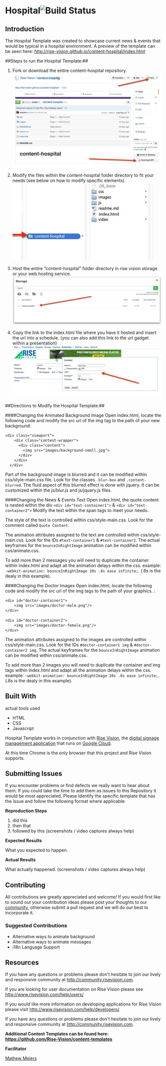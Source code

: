 # Hospital![Build Status](http://devtools1.risevision.com:8080/job/Storage-Client-BranchPush/badge/icon)

## Introduction

The Hospital Template was created to showcase current news & events that would be typical in a hospital environment. A preview of the template can be seen here: http://rise-vision.github.io/content-hospital/index.html

##Steps to run the Hospital Template:##

1. Fork or download the entire content-hospital repository.  
![alt tag](images/readme-step1.jpg)

2. Modify the files within the content-hospital folder directory to fit your needs (see below on how to modify specific elements).  
![alt tag](images/readme-step2.jpg)

3. Host the entire “content-hospital” folder directory in rise vision storage or your web hosting service.  
![alt tag](images/readme-step3.jpg)

4. Copy the link to the index.html file where you have it hosted and insert the url into a schedule. (you can also add this link to the url gadget within a presentation)  
![alt tag](images/readme-step4.jpg)


##Directions to Modify the Hospital Template:##

####Changing the Animated Background Image
Open index.html, locate the following code and modify the src url of the img tag to the path of your new background:

```
<div class="viewport">
    <div class="content-wrapper">
      <div class="content">
        <img src="images/background-small.jpg">
      </div>
    </div>
  </div>
```

Part of the background image is blurred and it can be modified within css/style-main.css file. Look for the classes ```.blur-box``` and ```.content-blurred```. The fluid aspect of this blurred effect is done with jquery. It can be customized within the js/blur.js and js/jquery.js files.

####Changing the News & Events Text
Open index.html, the quote content is nested within the div ```<div id="text-container1">``` & ```<div id="text-container2">``` Modify the text within the span tags to meet your needs. 

The style of the text is controlled within css/style-main.css. Look for the comment called ```Quote Content```.

The animation attributes assigned to the text are controlled within css/style-main.css. Look for the IDs ```#text-container1``` & ```#text-container2```. The actual keyframes for the ```bounceInRightImage``` animation can be modified within css/animate.css.

To add more than 2 messages you will need to duplicate the container within  index.html and adapt all the animation delays within the css.
example: ```-webkit-animation: bounceInRightImage 20s .8s ease infinite;```.
(.8s is the dealy in this example).

####Changing the Doctor Images
Open index.html, locate the following code and modify the src url of the img tags to the path of your graphics. :

```
<div id="doctor-container1">
	<img src="images/doctor-male.png"/>
</div>
	
<div id="doctor-container2">
	<img src="images/doctor-female.png"/>
</div>
```

The animation attributes assigned to the images are controlled within css/style-main.css. Look for the IDs ```#doctor-container1 img``` & ```#doctor-container2 img```. The actual keyframes for the ```bounceInRightImage``` animation can be modified within css/animate.css.

To add more than 2 images you will need to duplicate the container and img tags within index.html and adapt all the animation delays within the css.
example: ```-webkit-animation: bounceInRightImage 20s .8s ease infinite;```.
(.8s is the dealy in this example).

## Built With
actual tools used
- HTML
- CSS
- Javascript

Hospital Template works in conjunction with [Rise Vision](http://www.risevision.com), the [digital signage management application](http://rva.risevision.com/) that runs on [Google Cloud](https://cloud.google.com).

At this time Chrome is the only browser that this project and Rise Vision supports.

## Submitting Issues
If you encounter problems or find defects we really want to hear about them. If you could take the time to add them as issues to this Repository it would be most appreciated. Please Identify the specific template that has the issue and follow the following format where applicable:

**Reproduction Steps**

1. did this
2. then that
3. followed by this (screenshots / video captures always help)

**Expected Results**

What you expected to happen.

**Actual Results**

What actually happened. (screenshots / video captures always help)

## Contributing
All contributions are greatly appreciated and welcome! If you would first like to sound out your contribution ideas please post your thoughts to our [community](http://community.risevision.com), otherwise submit a pull request and we will do our best to incorporate it.

### Suggested Contributions
- Alternative ways to animate background
- Alternative ways to animate messages
- i18n Language Support

## Resources
If you have any questions or problems please don't hesitate to join our lively and responsive community at http://community.risevision.com.

If you are looking for user documentation on Rise Vision please see http://www.risevision.com/help/users/

If you would like more information on developing applications for Rise Vision please visit http://www.risevision.com/help/developers/.

 If you have any questions or problems please don't hesitate to join our lively and responsive community at http://community.risevision.com.
 
**Additional Content Templates can be found here: https://github.com/Rise-Vision/content-templates**

**Facilitator**

[Mathew Meiers](https://github.com/mmeiers "Mathew Meiers")